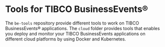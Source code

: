 # Tools for TIBCO BusinessEvents®
The `be-tools` repository provide different tools to work on TIBCO BusinessEvents® applications.
The `cloud` folder provides tools that enables you deploy and monitor your TIBCO BusinessEvents applications on different cloud platforms by using Docker and Kubernetes.
